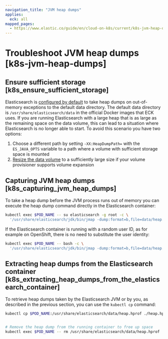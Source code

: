 ```yaml
---
navigation_title: "JVM heap dumps"
applies:
  eck: all
mapped_pages:
  - https://www.elastic.co/guide/en/cloud-on-k8s/current/k8s-jvm-heap-dumps.html
---
```


# Troubleshoot JVM heap dumps [k8s-jvm-heap-dumps]

## Ensure sufficient storage [k8s_ensure_sufficient_storage]

Elasticsearch is [configured by default](https://www.elastic.co/guide/en/elasticsearch/reference/current/important-settings.html#heap-dump-path) to take heap dumps on out-of-memory exceptions to the default data directory. The default data directory is `/usr/share/elasticsearch/data` in the official Docker images that ECK uses. If you are running Elasticsearch with a large heap that is as large as the remaining space on the data volume, this can lead to a situation where Elasticsearch is no longer able to start. To avoid this scenario you have two options:

1. Choose a different path by setting `-XX:HeapDumpPath=` with the  `ES_JAVA_OPTS` variable to a path where a volume with sufficient storage space is mounted
2. [Resize the data volume](../../../deploy-manage/deploy/cloud-on-k8s/volume-claim-templates.md) to a sufficiently large size if your volume provisioner supports volume expansion


## Capturing JVM heap dumps [k8s_capturing_jvm_heap_dumps]

To take a heap dump before the JVM process runs out of memory you can execute the heap dump command directly in the Elasticsearch container:

```sh
kubectl exec $POD_NAME -- su elasticsearch -g root -c \
  '/usr/share/elasticsearch/jdk/bin/jmap -dump:format=b,file=data/heap.hprof $(pgrep -n java)'
```

If the Elasticsearch container is running with a random user ID, as for example on OpenShift, there is no need to substitute the user identity:

```sh
kubectl exec $POD_NAME -- bash -c \
  '/usr/share/elasticsearch/jdk/bin/jmap -dump:format=b,file=data/heap.hprof $(pgrep -n java)'
```


## Extracting heap dumps from the Elasticsearch container [k8s_extracting_heap_dumps_from_the_elasticsearch_container]

To retrieve heap dumps taken by the Elasticsearch JVM or by you, as described in the previous section, you can use the `kubectl cp` command:

```sh
kubectl cp $POD_NAME:/usr/share/elasticsearch/data/heap.hprof ./heap.hprof


# Remove the heap dump from the running container to free up space
kubectl exec $POD_NAME -- rm /usr/share/elasticsearch/data/heap.hprof
```



